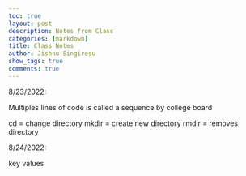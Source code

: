 ```yaml
---
toc: true
layout: post
description: Notes from Class
categories: [markdown]
title: Class Notes
author: Jishnu Singiresu
show_tags: true
comments: true
---
```

8/23/2022:

Multiples lines of code is called a sequence by college board 

cd = change directory 
mkdir = create new directory 
rmdir = removes directory

8/24/2022:

key values